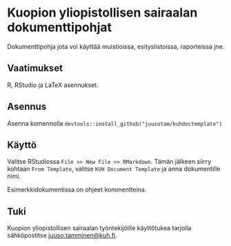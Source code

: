 # Kuopion yliopistollisen sairaalan dokumenttipohjat

Dokumenttipohja jota voi käyttää muistioissa, esityslistoissa, raporteissa jne.

## Vaatimukset

R, RStudio ja LaTeX asennukset.

## Asennus

Asenna komennolla `devtools::install_github("juusotam/kuhdoctemplate")`

## Käyttö

Valitse RStudiossa `File >> New File >> RMarkdown`. Tämän jälkeen siirry kohtaan `From Template`, valitse `KUH Document Template` ja anna dokumentille nimi.

Esimerkkidokumentissa on ohjeet kommentteina.

## Tuki

Kuopion yliopistollisen sairaalan työntekijöille käyttötukea tarjolla sähköpostitse juuso.tamminen@kuh.fi.
